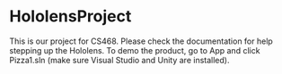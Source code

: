 # HololensProject

This is our project for CS468. Please check the documentation for help stepping up the Hololens. To demo the product, go to App and click Pizza1.sln (make sure Visual Studio and Unity are installed).
